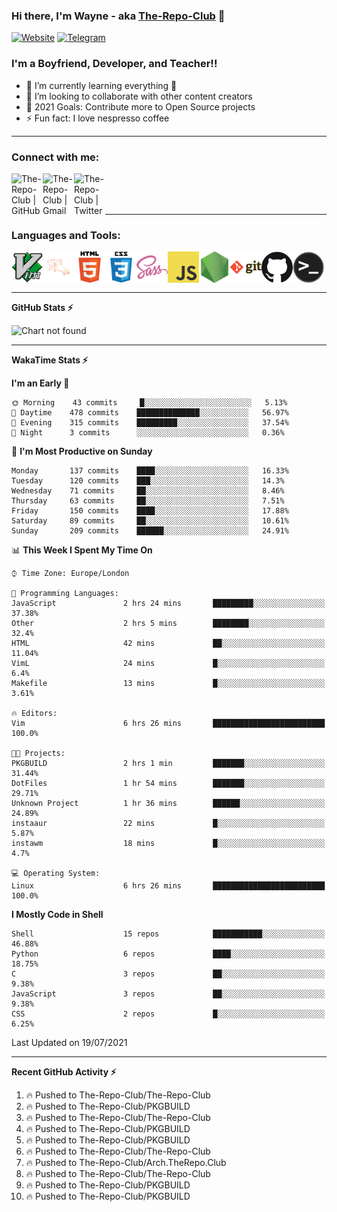 ### Hi there, I'm Wayne - aka [The-Repo-Club][website] 👋

[![Website](https://img.shields.io/website?label=github.com/The-Repo-Club/&color=orange&style=flat-square&url=https://github.com/The-Repo-Club/)][website]
[![Telegram](https://img.shields.io/badge/Chat%20on-Telegram-orange.svg?color=orange&logo=telegram&style=flat-square)][telegram]

### I'm a Boyfriend, Developer, and Teacher!!

- 🌱 I’m currently learning everything 🤣
- 👯 I’m looking to collaborate with other content creators
- 🥅 2021 Goals: Contribute more to Open Source projects
- ⚡ Fun fact: I love nespresso coffee

---
### Connect with me:

[<img align="left" alt="The-Repo-Club | GitHub" width="50px" src="https://cdn.jsdelivr.net/npm/simple-icons@v3/icons/github.svg" />][website]
[<img align="left" alt="The-Repo-Club | Gmail" width="50px" src="https://cdn.jsdelivr.net/npm/simple-icons@v3/icons/gmail.svg" />][email]
[<img align="left" alt="The-Repo-Club | Twitter" width="50px" src="https://cdn.jsdelivr.net/npm/simple-icons@v3/icons/telegram.svg" />][telegram]

[website]: https://github.com/The-Repo-Club/
[email]: mailto:wayne6324@gmail.com
[telegram]: https://t.me/TheRepoClub

<br />
<br />
<br />

---
### Languages and Tools:

<img align="left" alt="Vim" width="50px" src="https://raw.githubusercontent.com/github/explore/80688e429a7d4ef2fca1e82350fe8e3517d3494d/topics/vim/vim.png" />
<img align="left" alt="Fish" width="50px" src="https://raw.githubusercontent.com/github/explore/80688e429a7d4ef2fca1e82350fe8e3517d3494d/topics/fish/fish.png" />
<img align="left" alt="HTML5" width="50px" src="https://raw.githubusercontent.com/github/explore/80688e429a7d4ef2fca1e82350fe8e3517d3494d/topics/html/html.png" />
<img align="left" alt="CSS3" width="50px" src="https://raw.githubusercontent.com/github/explore/80688e429a7d4ef2fca1e82350fe8e3517d3494d/topics/css/css.png" />
<img align="left" alt="Sass" width="50px" src="https://raw.githubusercontent.com/github/explore/80688e429a7d4ef2fca1e82350fe8e3517d3494d/topics/sass/sass.png" />
<img align="left" alt="JavaScript" width="50px" src="https://raw.githubusercontent.com/github/explore/80688e429a7d4ef2fca1e82350fe8e3517d3494d/topics/javascript/javascript.png" />
<img align="left" alt="Node.js" width="50px" src="https://raw.githubusercontent.com/github/explore/80688e429a7d4ef2fca1e82350fe8e3517d3494d/topics/nodejs/nodejs.png" />
<img align="left" alt="Git" width="50px" src="https://raw.githubusercontent.com/github/explore/80688e429a7d4ef2fca1e82350fe8e3517d3494d/topics/git/git.png" />
<img align="left" alt="GitHub" width="50px" src="https://raw.githubusercontent.com/github/explore/78df643247d429f6cc873026c0622819ad797942/topics/github/github.png" />
<img align="left" alt="Terminal" width="50px" src="https://raw.githubusercontent.com/github/explore/80688e429a7d4ef2fca1e82350fe8e3517d3494d/topics/terminal/terminal.png" />

<br />
<br />
<br />

---

**GitHub Stats ⚡**

![Chart not found](https://github-readme-stats.vercel.app/api?username=The-Repo-Club&theme=tokyonight&show_icons=true&count_private=true&hide_border=true&include_all_commits=true&custom_title=The-Repo-Club%27s+GitHub+Stats)


---

**WakaTime Stats ⚡**

<!--START_SECTION:waka-->
**I'm an Early 🐤** 

```text
🌞 Morning    43 commits     █░░░░░░░░░░░░░░░░░░░░░░░░   5.13% 
🌆 Daytime    478 commits    ██████████████░░░░░░░░░░░   56.97% 
🌃 Evening    315 commits    █████████░░░░░░░░░░░░░░░░   37.54% 
🌙 Night      3 commits      ░░░░░░░░░░░░░░░░░░░░░░░░░   0.36%

```
📅 **I'm Most Productive on Sunday** 

```text
Monday       137 commits    ████░░░░░░░░░░░░░░░░░░░░░   16.33% 
Tuesday      120 commits    ███░░░░░░░░░░░░░░░░░░░░░░   14.3% 
Wednesday    71 commits     ██░░░░░░░░░░░░░░░░░░░░░░░   8.46% 
Thursday     63 commits     ██░░░░░░░░░░░░░░░░░░░░░░░   7.51% 
Friday       150 commits    ████░░░░░░░░░░░░░░░░░░░░░   17.88% 
Saturday     89 commits     ██░░░░░░░░░░░░░░░░░░░░░░░   10.61% 
Sunday       209 commits    ██████░░░░░░░░░░░░░░░░░░░   24.91%

```


📊 **This Week I Spent My Time On** 

```text
⌚︎ Time Zone: Europe/London

💬 Programming Languages: 
JavaScript               2 hrs 24 mins       █████████░░░░░░░░░░░░░░░░   37.38% 
Other                    2 hrs 5 mins        ████████░░░░░░░░░░░░░░░░░   32.4% 
HTML                     42 mins             ██░░░░░░░░░░░░░░░░░░░░░░░   11.04% 
VimL                     24 mins             █░░░░░░░░░░░░░░░░░░░░░░░░   6.4% 
Makefile                 13 mins             █░░░░░░░░░░░░░░░░░░░░░░░░   3.61%

🔥 Editors: 
Vim                      6 hrs 26 mins       █████████████████████████   100.0%

🐱‍💻 Projects: 
PKGBUILD                 2 hrs 1 min         ███████░░░░░░░░░░░░░░░░░░   31.44% 
DotFiles                 1 hr 54 mins        ███████░░░░░░░░░░░░░░░░░░   29.71% 
Unknown Project          1 hr 36 mins        ██████░░░░░░░░░░░░░░░░░░░   24.89% 
instaaur                 22 mins             █░░░░░░░░░░░░░░░░░░░░░░░░   5.87% 
instawm                  18 mins             █░░░░░░░░░░░░░░░░░░░░░░░░   4.7%

💻 Operating System: 
Linux                    6 hrs 26 mins       █████████████████████████   100.0%

```

**I Mostly Code in Shell** 

```text
Shell                    15 repos            ███████████░░░░░░░░░░░░░░   46.88% 
Python                   6 repos             ████░░░░░░░░░░░░░░░░░░░░░   18.75% 
C                        3 repos             ██░░░░░░░░░░░░░░░░░░░░░░░   9.38% 
JavaScript               3 repos             ██░░░░░░░░░░░░░░░░░░░░░░░   9.38% 
CSS                      2 repos             █░░░░░░░░░░░░░░░░░░░░░░░░   6.25%

```



 Last Updated on 19/07/2021
<!--END_SECTION:waka-->

---

**Recent GitHub Activity :zap:**

<!--START_SECTION:activity-->
1. 🔥 Pushed to The-Repo-Club/The-Repo-Club
2. 🔥 Pushed to The-Repo-Club/PKGBUILD
3. 🔥 Pushed to The-Repo-Club/The-Repo-Club
4. 🔥 Pushed to The-Repo-Club/PKGBUILD
5. 🔥 Pushed to The-Repo-Club/PKGBUILD
6. 🔥 Pushed to The-Repo-Club/The-Repo-Club
7. 🔥 Pushed to The-Repo-Club/Arch.TheRepo.Club
8. 🔥 Pushed to The-Repo-Club/The-Repo-Club
9. 🔥 Pushed to The-Repo-Club/PKGBUILD
10. 🔥 Pushed to The-Repo-Club/PKGBUILD
<!--END_SECTION:activity-->